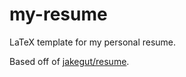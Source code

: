 # my-resume

LaTeX template for my personal resume.

Based off of [jakegut/resume](https://github.com/jakegut/resume).
